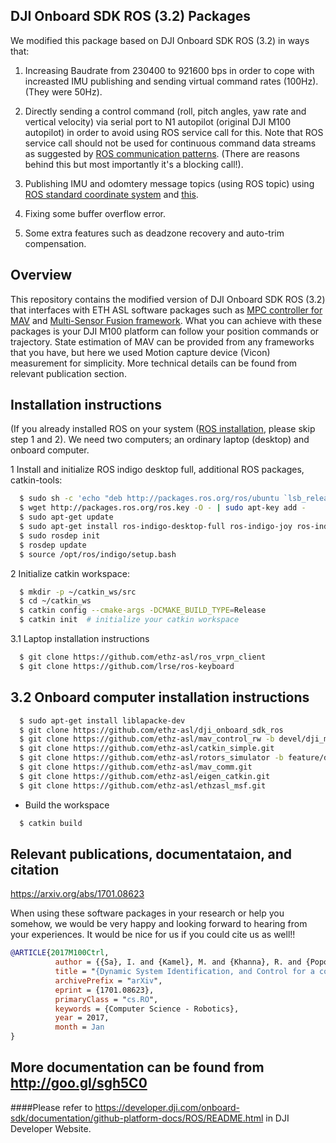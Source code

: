 DJI Onboard SDK ROS (3.2) Packages
------
We modified this package based on DJI Onboard SDK ROS (3.2) in ways that:

1. Increasing Baudrate from 230400 to 921600 bps in order to cope with increasted IMU publishing and sending virtual command rates (100Hz). (They were 50Hz).

2. Directly sending a control command (roll, pitch angles, yaw rate and vertical velocity) via serial port to N1 autopilot (original DJI M100 autopilot) in order to avoid using ROS service call for this. Note that ROS service call should not be used for continuous command data streams as suggested by [ROS communication patterns](http://wiki.ros.org/ROS/Patterns/Communication). (There are reasons behind this but most importantly it's a blocking call!).

3. Publishing IMU and odomtery message topics (using ROS topic) using [ROS standard coordinate system](http://www.ros.org/reps/rep-0103.html) and [this](http://www.ros.org/reps/rep-0105.html).

4. Fixing some buffer overflow error.

5. Some extra features such as deadzone recovery and auto-trim compensation. 

Overview
------
This repository contains the modified version of DJI Onboard SDK ROS (3.2) that interfaces with ETH ASL software packages such as [MPC controller for MAV](https://github.com/ethz-asl/mav_control_rw/tree/devel/dji_m100_linear) and [Multi-Sensor Fusion framework](https://github.com/ethz-asl/ethzasl_msf). What you can achieve with these packages is your DJI M100 platform can follow your position commands or trajectory. State estimation of MAV can be provided from any frameworks that you have, but here we used Motion capture device (Vicon) measurement for simplicity.
More technical details can be found from relevant publication section.

Installation instructions
------
(If you already installed ROS on your system ([ROS installation](http://wiki.ros.org/indigo/Installation/Ubuntu), please skip step 1 and 2).
We need two computers; an ordinary laptop (desktop) and onboard computer.

1 Install and initialize ROS indigo desktop full, additional ROS packages, catkin-tools:
```sh
  $ sudo sh -c 'echo "deb http://packages.ros.org/ros/ubuntu `lsb_release -sc` main" > /etc/apt/sources.list.d/ros-latest.list'
  $ wget http://packages.ros.org/ros.key -O - | sudo apt-key add -
  $ sudo apt-get update
  $ sudo apt-get install ros-indigo-desktop-full ros-indigo-joy ros-indigo-octomap-ros python-wstool python-catkin-tools
  $ sudo rosdep init
  $ rosdep update
  $ source /opt/ros/indigo/setup.bash
```
2 Initialize catkin workspace:
```sh
  $ mkdir -p ~/catkin_ws/src
  $ cd ~/catkin_ws
  $ catkin config --cmake-args -DCMAKE_BUILD_TYPE=Release
  $ catkin init  # initialize your catkin workspace
```
3.1 Laptop installation instructions
```sh
  $ git clone https://github.com/ethz-asl/ros_vrpn_client
  $ git clone https://github.com/lrse/ros-keyboard
```

3.2 Onboard computer installation instructions
---
```sh
  $ sudo apt-get install liblapacke-dev
  $ git clone https://github.com/ethz-asl/dji_onboard_sdk_ros
  $ git clone https://github.com/ethz-asl/mav_control_rw -b devel/dji_m100_linear
  $ git clone https://github.com/ethz-asl/catkin_simple.git
  $ git clone https://github.com/ethz-asl/rotors_simulator -b feature/dji_m100_joy
  $ git clone https://github.com/ethz-asl/mav_comm.git
  $ git clone https://github.com/ethz-asl/eigen_catkin.git
  $ git clone https://github.com/ethz-asl/ethzasl_msf.git
```

* Build the workspace  
```sh
  $ catkin build
```

Relevant publications, documentataion, and citation
------

https://arxiv.org/abs/1701.08623

When using these software packages in your research or help you somehow, we would be very happy and looking forward to hearing from your experiences. It would be nice for us if you could cite us as well!!

```bibtex
@ARTICLE{2017M100Ctrl,
          author = {{Sa}, I. and {Kamel}, M. and {Khanna}, R. and {Popovic}, M. and {Nieto}, J. {Siegwart}, R.},
          title = "{Dynamic System Identification, and Control for a cost effective open-source VTOL MAV}",
          archivePrefix = "arXiv",
          eprint = {1701.08623},
          primaryClass = "cs.RO",
          keywords = {Computer Science - Robotics},
          year = 2017,
          month = Jan
}
```


## More documentation can be found from http://goo.gl/sgh5C0

####Please refer to <https://developer.dji.com/onboard-sdk/documentation/github-platform-docs/ROS/README.html> in DJI Developer Website.
